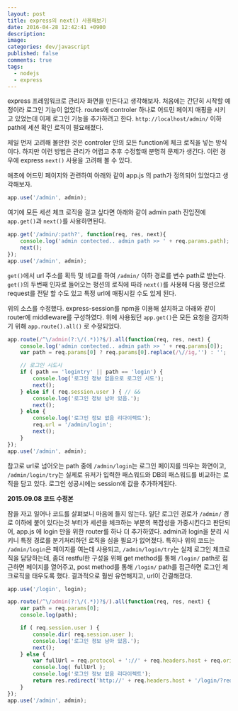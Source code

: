 ```yaml
---
layout: post
title: express의 next() 사용해보기
date: 2016-04-28 12:42:41 +0900
description: 
image: 
categories: dev/javascript
published: false
comments: true
tags: 
  - nodejs
  - express
---
```

express 프레임워크로 관리자 화면을 만든다고 생각해보자. 처음에는 간단히 시작할 예정이라 로그인 기능이 없었다. routes에 controler 하나로 어드민 페이지 매핑을 시키고 있었는데 이제 로그인 기능을 추가하려고 한다. `http://localhost/admin/` 이하 path에 세션 확인 로직이 필요해졌다.

제일 먼저 고려해 볼만한 것은 controler 안의 모든 function에 체크 로직을 넣는 방식이다. 하지만 이런 방법은 관리가 어렵고 추후 수정할때 분명히 문제가 생긴다. 이런 경우에 express `next()` 사용을 고려해 볼 수 있다.

애초에 어드민 페이지와 관련하여 아래와 같이 app.js 의 path가 정의되어 있었다고 생각해보자.

```javascript
app.use('/admin', admin);
```

여기에 모든 세션 체크 로직을 걸고 싶다면 아래와 같이 admin path 진입전에 `app.get()`과 `next()`를 사용하면된다.

```javascript
app.get('/admin/:path?', function(req, res, next){
	console.log('admin contected.. admin path >> ' + req.params.path);
	next(); 
});
app.use('/admin', admin);
```

`get()`에서 url 주소를 획득 및 비교를 하여 `/admin/` 이하 경로를 변수 path로 받는다. `get()`의 두번째 인자로 들어오는 펑션의 로직에 따라 `next()`를 사용해 다음 평션으로 request를 전달 할 수도 있고 특정 url에 매핑시킬 수도 있게 된다.

위의 소스를 수정했다. express-session를 npm을 이용해 설치하고 아래와 같이 router에 middleware를 구성하였다. 위에 사용됬던 `app.get()`은 모든 요청을 감지하기 위해 `app.route().all()` 로 수정되었다.

```javascript
app.route(/^\/admin(?:\/(.*))?$/).all(function(req, res, next) {
	console.log('admin contected.. admin path >> ' + req.params[0]);
	var path = req.params[0] ? req.params[0].replace(/\//ig,'') : '';

	// 로그인 시도시
	if ( path == 'logintry' || path == 'login') {
		console.log('로그인 정보 없음으로 로그인 시도');
		next();
	} else if ( req.session.user ) { // && 
		console.log('로그인 정보 남아 있음.');
		next(); 
	} else {
		console.log('로그인 정보 없음 리다이렉트');
		req.url = '/admin/login';
		next(); 
	}
});
app.use('/admin', admin);
```

참고로 url로 넘어오는 path 중에 `/admin/login`는 로그인 페이지를 띄우는 화면이고, `/admin/login/try`는 실제로 유저가 입력한 패스워드와 DB의 패스워드를 비교하는 로직을 담고 있다. 로그인 성공시에는 session에 값을 추가하게된다.

**2015.09.08 코드 수정본**

잠을 자고 일어나 코드를 살펴보니 마음에 들지 않는다. 일단 로그인 경로가 `/admin/` 경로 이하에 붙어 있다는것 부터가 세션을 체크하는 부분의 복잡성을 가중시킨다고 판단되어, app.js 에 login 만을 위한 router를 하나 더 추가하였다. admin과 login을 분리 시키니 특정 경로를 분기처리하던 로직을 심을 필요가 없어졌다. 특히나 위의 코드는 `/admin/login`은 페이지를 여는데 사용되고, `/admin/login/try`는 실제 로그인 체크로직을 담당하는데, 좀더 restful한 구성을 위해 get method를 통해 `/login/` path로 접근하면 페이지를 열어주고, post method를 통해 `/login/` path를 접근하면 로그인 체크로직을 태우도록 했다. 결과적으로 훨씬 유연해지고, url이 간결해졌다.

```javascript
app.use('/login', login);

app.route(/^\/admin(?:\/(.*))?$/).all(function(req, res, next) {
	var path = req.params[0];
	console.log(path);

	if ( req.session.user ) { 
		console.dir( req.session.user );
		console.log('로그인 정보 남아 있음.');
		next();
	} else {
		var fullUrl = req.protocol + '://' + req.headers.host + req.originalUrl;
		console.log( fullUrl );
		console.log('로그인 정보 없음 리다이렉트');
		return res.redirect('http://' + req.headers.host + '/login/?redirect=' + fullUrl);
	}
});
app.use('/admin', admin);
```